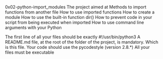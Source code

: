 0x02-python-import_modules
The project aimed at 
Methods to import functions from another file
How to use imported functions
How to create a module
How to use the built-in function dir()
How to prevent code in your script from being executed when imported
How to use command line arguments with your Python

The first line of all your files should be exactly #!/usr/bin/python3
A README.md file, at the root of the folder of the project, is mandatory. Which is this file. 
Your code should use the pycodestyle (version 2.8.*)
All your files must be executable
